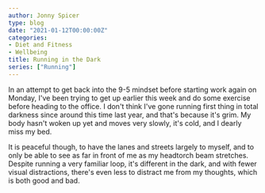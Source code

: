 ```yaml
---
author: Jonny Spicer
type: blog
date: "2021-01-12T00:00:00Z"
categories:
- Diet and Fitness
- Wellbeing
title: Running in the Dark
series: ["Running"]
---
```

In an attempt to get back into the 9-5 mindset before starting work again on Monday, I've been trying to get up earlier this week and do some exercise before heading to the office.
I don't think I've gone running first thing in total darkness since around this time last year, and that's because it's grim. My body hasn't woken up yet and moves very slowly, it's
cold, and I dearly miss my bed.

It is peaceful though, to have the lanes and streets largely to myself, and to only be able to see as far in front of me as my headtorch beam stretches. Despite running a very familiar
loop, it's different in the dark, and with fewer visual distractions, there's even less to distract me from my thoughts, which is both good and bad.
